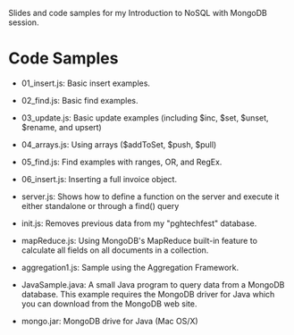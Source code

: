 Slides and code samples for my Introduction to NoSQL with MongoDB session.

Code Samples
===========

* 01_insert.js: Basic insert examples.
* 02_find.js: Basic find examples.
* 03_update.js: Basic update examples (including $inc, $set, $unset, $rename, and upsert)
* 04_arrays.js: Using arrays ($addToSet, $push, $pull)
* 05_find.js: Find examples with ranges, OR, and RegEx.
* 06_insert.js: Inserting a full invoice object.

* server.js: Shows how to define a function on the server and execute it either standalone or through a find() query

* init.js: Removes previous data from my "pghtechfest" database.

* mapReduce.js: Using MongoDB's MapReduce built-in feature to calculate all fields on all documents in a collection.

* aggregation1.js: Sample using the Aggregation Framework.

* JavaSample.java: A small Java program to query data from a MongoDB database. This example requires the MongoDB driver for Java which you can download from the MongoDB web site.

* mongo.jar: MongoDB drive for Java (Mac OS/X)

